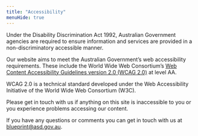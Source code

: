 ```yaml
---
title: "Accessibility"
menuHide: true
---
```


Under the Disability Discrimination Act 1992, Australian Government agencies are required to ensure information and services are provided in a non-discriminatory accessible manner.

Our website aims to meet the Australian Government’s web accessibility requirements. These include the World Wide Web Consortium’s [Web Content Accessibility Guidelines version 2.0 (WCAG 2.0)](http://www.w3.org/TR/WCAG20) at level AA.

WCAG 2.0 is a technical standard developed under the Web Accessibility Initiative of the World Wide Web Consortium (W3C).

Please get in touch with us if anything on this site is inaccessible to you or you experience problems accessing our content.

If you have any questions or comments you can get in touch with us at [blueprint@asd.gov.au](mailto:blueprint@asd.gov.au).
